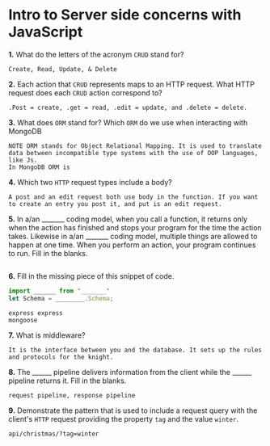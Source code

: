 # Intro to Server side concerns with JavaScript

**1.** What do the letters of the acronym `CRUD` stand for?
<!-- enter you answer in the space below -->
```
Create, Read, Update, & Delete
```
**2.** Each action that `CRUD` represents maps to an HTTP request. What HTTP request does each `CRUD` action correspond to?
<!-- enter you answer in the space below -->
```
.Post = create, .get = read, .edit = update, and .delete = delete. 

```
**3.** What does `ORM` stand for? Which `ORM` do we use when interacting with MongoDB
<!-- enter you answer in the space below -->
```
NOTE ORM stands for Object Relational Mapping. It is used to translate data between incompatible type systems with the use of OOP languages, like Js.
In MongoDB ORM is 
```
**4.** Which two `HTTP` request types include a body?
<!-- enter you answer in the space below -->
```
A post and an edit request both use body in the function. If you want to create an entry you post it, and put is an edit request.
```
**5.** In a/an _______ coding model, when you call a function, it returns only when the action has finished and stops your program for the time the action takes. Likewise in a/an _______ coding model, multiple things are allowed to happen at one time. When you perform an action, your program continues to run.  Fill in the blanks.
<!-- enter you answer in the space below -->
```Synchronuos, Asynchronous
```

**6.** Fill in the missing piece of this snippet of code.
```js
import ______ from "_______"
let Schema = ________.Schema;
```
<!-- enter you answer in the space below -->
```
express express
mongoose
```
**7.** What is middleware?
<!-- enter you answer in the space below -->
```
It is the interface between you and the database. It sets up the rules and protocols for the knight.
```
**8.** The ______ pipeline delivers information from the client while the ______ pipeline returns it. Fill in the blanks. 
<!-- enter you answer in the space below -->
```
request pipeline, response pipeline
```
**9.** 
Demonstrate the pattern that is used to include a request query with the client's `HTTP` request providing the property `tag` and the value `winter`.
<!-- enter you answer in the space below -->
```
api/christmas/?tag=winter
```